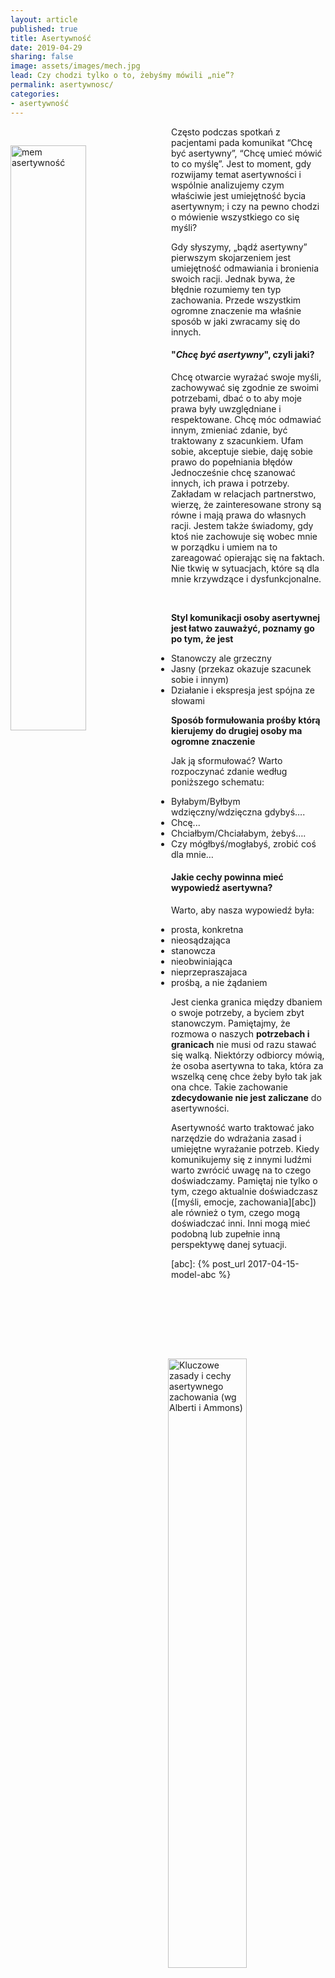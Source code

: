 ```yaml
---
layout: article
published: true
title: Asertywność
date: 2019-04-29
sharing: false
image: assets/images/mech.jpg
lead: Czy chodzi tylko o to, żebyśmy mówili „nie”?
permalink: asertywnosc/
categories:
- asertywność
---
```


<img alt="mem asertywność" src="{{root_url}}/assets/images/15566503140782102167087.png" style="float:left; width: 49%; margin-right: 10px; margin-bottom: 30px; margin-top: 30px;" />

Często podczas spotkań z pacjentami pada komunikat “Chcę być asertywny”, “Chcę umieć mówić to co myślę”. Jest to moment, gdy rozwijamy temat asertywności i wspólnie analizujemy czym właściwie jest umiejętność bycia asertywnym; i czy na pewno chodzi o mówienie wszystkiego co się myśli?

Gdy słyszymy, „bądź asertywny” pierwszym skojarzeniem jest umiejętność odmawiania i bronienia swoich racji. Jednak bywa, że błędnie rozumiemy ten typ zachowania. Przede wszystkim ogromne znaczenie ma właśnie sposób w jaki zwracamy się do innych.

#### "_Chcę być asertywny_", czyli jaki?

Chcę otwarcie wyrażać swoje myśli, zachowywać się zgodnie ze swoimi potrzebami, dbać o to aby moje prawa były uwzględniane i respektowane. Chcę móc odmawiać innym, zmieniać zdanie, być traktowany z szacunkiem. Ufam sobie, akceptuje siebie, daję sobie prawo do popełniania błędów Jednocześnie chcę  szanować innych, ich prawa i potrzeby. Zakładam w relacjach partnerstwo, wierzę, że zainteresowane strony są równe i mają prawa do własnych racji.  Jestem  także świadomy, gdy ktoś nie zachowuje się wobec mnie w porządku i umiem na to zareagować opierając się na faktach. Nie tkwię w sytuacjach, które są dla mnie krzywdzące i dysfunkcjonalne.
 
<img src="{{root_url}}/assets/images/zasady-asertywnosci.jpg" alt="Kluczowe zasady i cechy asertywnego zachowania (wg Alberti i Ammons)" style="float: right; width: 50%; margin-left: 10px" />
<br>

**Styl komunikacji osoby asertywnej jest łatwo zauważyć,  poznamy go po tym, że jest**

- Stanowczy ale grzeczny
- Jasny (przekaz okazuje szacunek sobie i innym)
- Działanie i ekspresja  jest spójna ze słowami
 
**Sposób formułowania prośby którą kierujemy do drugiej osoby ma ogromne znaczenie**

Jak ją sformułować? Warto rozpoczynać zdanie według poniższego schematu:
 
- Byłabym/Byłbym wdzięczny/wdzięczna gdybyś….
- Chcę...
- Chciałbym/Chciałabym, żebyś….
- Czy mógłbyś/mogłabyś, zrobić coś dla mnie…

#### Jakie cechy powinna mieć wypowiedź asertywna? 

Warto, aby nasza wypowiedź była: 
 
- prosta, konkretna
- nieosądzająca 
- stanowcza
- nieobwiniająca
- nieprzepraszajaca
- prośbą, a nie żądaniem
 
Jest cienka granica między dbaniem o swoje potrzeby, a byciem zbyt stanowczym. Pamiętajmy, że rozmowa o naszych **potrzebach i granicach** nie musi od razu stawać się walką.  Niektórzy odbiorcy mówią, że osoba asertywna to taka, która za wszelką cenę chce żeby było tak jak ona chce. Takie zachowanie **zdecydowanie nie jest zaliczane** do asertywności.
 
Asertywność warto traktować jako narzędzie do wdrażania zasad i umiejętne wyrażanie potrzeb. Kiedy komunikujemy  się z innymi ludźmi warto zwrócić uwagę na to czego doświadczamy. Pamiętaj nie tylko o tym, czego aktualnie doświadczasz ([myśli, emocje, zachowania][abc]) ale również o tym, czego mogą doświadczać inni.
Inni mogą mieć podobną lub zupełnie  inną perspektywę danej sytuacji.

[abc]: {% post_url 2017-04-15-model-abc %}
 
<div style="clear: both"></div>
 
#### Nie jest łatwo być asertywnym, ale warto

Często gdy zadbamy o swoje granice i potrzeby, odmawiając innym/nie zgadzając się na coś  bywa, że odczuwamy poczucie winy. Więc zdarza się, że przyjmujemy czyjąś prośbę wbrew swoim chęciom i sytuacja się powiela ponieważ zaczynam odczuwać złość lub czujemy się wykorzystani z uwagi na to, że się zgodziliśmy.

Tutaj z pomocą przychodzi nam nauka umiejętności asertywności. Warto zauważyć swoje myśli samokrytyczne 

> “Powinnam była się zgodzić”

I odpowiedzieć  na nie: 

> Przecież wytłumaczyłaś danej osobie dlaczego nie możesz się na coś zgodzić.
>
> Gdybym się zgodził to czułbym się niekomfortowo - mam teraz dużo na głowie, przecież mogę pomóc innym razem.
>
> Nie jest moim obowiązkiem zgadzać się na wszystko o co jestem poproszona.

**W rozwijaniu umiejętności asertywności nie chodzi o wyuczenie się powyższych formułek, ale o znalezienie takiej formy określeń, słów, które to będą dla nas komfortowe i  będziemy czuli się w porządku wobec siebie i innych będąc asertywnymi.**

